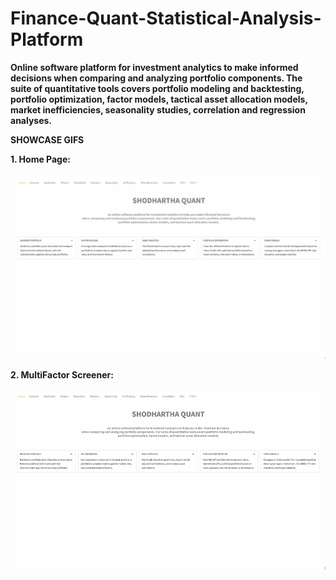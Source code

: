 # Finance-Quant-Statistical-Analysis-Platform </br>
<b>Online software platform for investment analytics to make informed decisions  when comparing and analyzing portfolio components. The suite of quantitative tools covers portfolio modeling and backtesting, portfolio optimization, factor models, tactical asset allocation models, market inefficiencies, seasonality studies, correlation and regression analyses. </b> </br>


<b>SHOWCASE GIFS</b> </br>

<b>1. Home Page:</b>

![Home Page](DEMOS/home_page.gif) </br>

<b>2. MultiFactor Screener:</b>

![Home Page](DEMOS/multifactor_stocks_screener.gif) </br>
